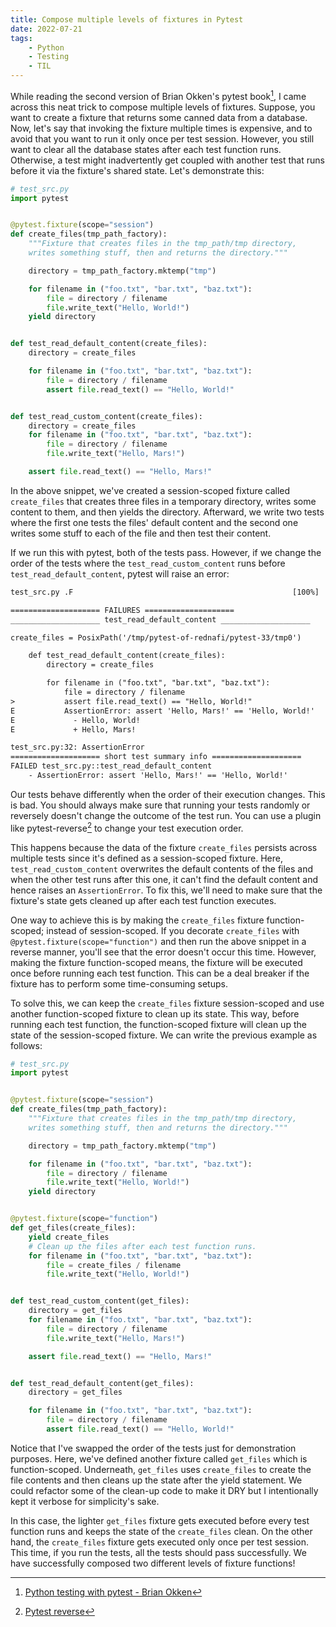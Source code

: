 ```yaml
---
title: Compose multiple levels of fixtures in Pytest
date: 2022-07-21
tags:
    - Python
    - Testing
    - TIL
---
```


While reading the second version of Brian Okken's pytest book[^1], I came across this neat
trick to compose multiple levels of fixtures. Suppose, you want to create a fixture that
returns some canned data from a database. Now, let's say that invoking the fixture multiple
times is expensive, and to avoid that you want to run it only once per test session.
However, you still want to clear all the database states after each test function runs.
Otherwise, a test might inadvertently get coupled with another test that runs before it via
the fixture's shared state. Let's demonstrate this:

```python
# test_src.py
import pytest


@pytest.fixture(scope="session")
def create_files(tmp_path_factory):
    """Fixture that creates files in the tmp_path/tmp directory,
    writes something stuff, then and returns the directory."""

    directory = tmp_path_factory.mktemp("tmp")

    for filename in ("foo.txt", "bar.txt", "baz.txt"):
        file = directory / filename
        file.write_text("Hello, World!")
    yield directory


def test_read_default_content(create_files):
    directory = create_files

    for filename in ("foo.txt", "bar.txt", "baz.txt"):
        file = directory / filename
        assert file.read_text() == "Hello, World!"


def test_read_custom_content(create_files):
    directory = create_files
    for filename in ("foo.txt", "bar.txt", "baz.txt"):
        file = directory / filename
        file.write_text("Hello, Mars!")

    assert file.read_text() == "Hello, Mars!"
```

In the above snippet, we've created a session-scoped fixture called `create_files` that
creates three files in a temporary directory, writes some content to them, and then yields
the directory. Afterward, we write two tests where the first one tests the files' default
content and the second one writes some stuff to each of the file and then test their
content.

If we run this with pytest, both of the tests pass. However, if we change the order of the
tests where the `test_read_custom_content` runs before `test_read_default_content`, pytest
will raise an error:

```txt
test_src.py .F                                                 [100%]

==================== FAILURES ====================
____________________ test_read_default_content ____________________

create_files = PosixPath('/tmp/pytest-of-rednafi/pytest-33/tmp0')

    def test_read_default_content(create_files):
        directory = create_files

        for filename in ("foo.txt", "bar.txt", "baz.txt"):
            file = directory / filename
>           assert file.read_text() == "Hello, World!"
E           AssertionError: assert 'Hello, Mars!' == 'Hello, World!'
E             - Hello, World!
E             + Hello, Mars!

test_src.py:32: AssertionError
==================== short test summary info ====================
FAILED test_src.py::test_read_default_content
    - AssertionError: assert 'Hello, Mars!' == 'Hello, World!'
```

Our tests behave differently when the order of their execution changes. This is bad. You
should always make sure that running your tests randomly or reversely doesn't change the
outcome of the test run. You can use a plugin like pytest-reverse[^2] to change your test
execution order.

This happens because the data of the fixture `create_files` persists across multiple tests
since it's defined as a session-scoped fixture. Here, `test_read_custom_content` overwrites
the default contents of the files and when the other test runs after this one, it can't find
the default content and hence raises an `AssertionError`. To fix this, we'll need to make
sure that the fixture's state gets cleaned up after each test function executes.

One way to achieve this is by making the `create_files` fixture function-scoped; instead of
session-scoped. If you decorate `create_files` with `@pytest.fixture(scope="function")` and
then run the above snippet in a reverse manner, you'll see that the error doesn't occur this
time. However, making the fixture function-scoped means, the fixture will be executed once
before running each test function. This can be a deal breaker if the fixture has to perform
some time-consuming setups.

To solve this, we can keep the `create_files` fixture session-scoped and use another
function-scoped fixture to clean up its state. This way, before running each test function,
the function-scoped fixture will clean up the state of the session-scoped fixture. We can
write the previous example as follows:

```python
# test_src.py
import pytest


@pytest.fixture(scope="session")
def create_files(tmp_path_factory):
    """Fixture that creates files in the tmp_path/tmp directory,
    writes something stuff, then and returns the directory."""

    directory = tmp_path_factory.mktemp("tmp")

    for filename in ("foo.txt", "bar.txt", "baz.txt"):
        file = directory / filename
        file.write_text("Hello, World!")
    yield directory


@pytest.fixture(scope="function")
def get_files(create_files):
    yield create_files
    # Clean up the files after each test function runs.
    for filename in ("foo.txt", "bar.txt", "baz.txt"):
        file = create_files / filename
        file.write_text("Hello, World!")


def test_read_custom_content(get_files):
    directory = get_files
    for filename in ("foo.txt", "bar.txt", "baz.txt"):
        file = directory / filename
        file.write_text("Hello, Mars!")

    assert file.read_text() == "Hello, Mars!"


def test_read_default_content(get_files):
    directory = get_files

    for filename in ("foo.txt", "bar.txt", "baz.txt"):
        file = directory / filename
        assert file.read_text() == "Hello, World!"
```

Notice that I've swapped the order of the tests just for demonstration purposes. Here, we've
defined another fixture called `get_files` which is function-scoped. Underneath, `get_files`
uses `create_files` to create the file contents and then cleans up the state after the yield
statement. We could refactor some of the clean-up code to make it DRY but I intentionally
kept it verbose for simplicity's sake.

In this case, the lighter `get_files` fixture gets executed before every test function runs
and keeps the state of the `create_files` clean. On the other hand, the `create_files`
fixture gets executed only once per test session. This time, if you run the tests, all the
tests should pass successfully. We have successfully composed two different levels of
fixture functions!

[^1]:
    [Python testing with pytest - Brian Okken](https://pragprog.com/titles/bopytest2/python-testing-with-pytest-second-edition/)

[^2]: [Pytest reverse](https://github.com/adamchainz/pytest-reverse)
